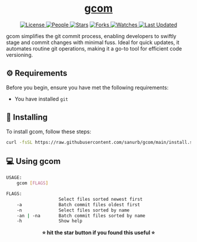 <div align = "center">

<h1><a href="https://sanurb.github.io/gcom">gcom</a></h1>

<a href="https://github.com/sanurb/gcom/blob/main/LICENSE">
<img alt="License" src="https://img.shields.io/github/license/sanurb/gcom?style=flat&color=eee&label="> </a>

<a href="https://github.com/sanurb/gcom/graphs/contributors">
<img alt="People" src="https://img.shields.io/github/contributors/sanurb/gcom?style=flat&color=ffaaf2&label=People"> </a>

<a href="https://github.com/sanurb/gcom/stargazers">
<img alt="Stars" src="https://img.shields.io/github/stars/sanurb/gcom?style=flat&color=98c379&label=Stars"></a>

<a href="https://github.com/sanurb/gcom/network/members">
<img alt="Forks" src="https://img.shields.io/github/forks/sanurb/gcom?style=flat&color=66a8e0&label=Forks"> </a>

<a href="https://github.com/sanurb/gcom/watchers">
<img alt="Watches" src="https://img.shields.io/github/watchers/sanurb/gcom?style=flat&color=f5d08b&label=Watches"> </a>

<a href="https://github.com/sanurb/gcom/pulse">
<img alt="Last Updated" src="https://img.shields.io/github/last-commit/sanurb/gcom?style=flat&color=e06c75&label="> </a>

</div>

gcom simplifies the git commit process, enabling developers to swiftly stage and commit changes with minimal fuss. Ideal for quick updates, it automates routine git operations, making it a go-to tool for efficient code versioning.

## ⚙️ Requirements

Before you begin, ensure you have met the following requirements:

- You have installed `git`

## 🚀 Installing

To install gcom, follow these steps:

```bash
curl -fsSL https://raw.githubusercontent.com/sanurb/gcom/main/install.sh | bash
```

## 💻 Using gcom

```bash
USAGE:
    gcom [FLAGS]

FLAGS:
                    Select files sorted newest first
    -a              Batch commit files oldest first
    -n              Select files sorted by name
    -an | -na       Batch commit files sorted by name
    -h              Show help

```

<div align="center">

<strong>⭐ hit the star button if you found this useful ⭐</strong><br>

</div>